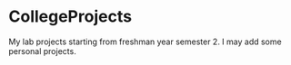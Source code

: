 # CollegeProjects
My lab projects starting from freshman year semester 2. 
I may add some personal projects.
